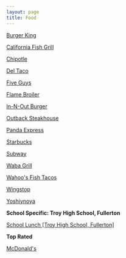 ```yaml
---
layout: page
title: Food
---
```


[Burger King](https://karlcxu.github.io/KarlChoiReviews/1953/01/01/BurgerKing.html)

[California Fish Grill](https://karlcxu.github.io/KarlChoiReviews/1998/01/01/CAFishGrill.html)

[Chipotle](https://karlcxu.github.io/KarlChoiReviews/1993/07/13/Chipotle.html)

[Del Taco](https://karlcxu.github.io/KarlChoiReviews/1964/09/16/DelTaco.html)

[Five Guys](https://karlcxu.github.io/KarlChoiReviews/1986/01/01/FiveGuys.html)

[Flame Broiler](https://karlcxu.github.io/KarlChoiReviews/1995/01/01/Flame-Broiler.html)

[In-N-Out Burger](https://karlcxu.github.io/KarlChoiReviews/1948/10/22/InNOut.html)

[Outback Steakhouse](https://karlcxu.github.io/KarlChoiReviews/1988/01/03/Outback-Steakhouse.html)

[Panda Express](https://karlcxu.github.io/KarlChoiReviews/1983/10/01/PandaExpress.html)

[Starbucks](https://karlcxu.github.io/KarlChoiReviews/1971/03/31/Starbucks.html)

[Subway](https://karlcxu.github.io/KarlChoiReviews/1965/08/28/Subway.html)

[Waba Grill](https://karlcxu.github.io/KarlChoiReviews/2006/01/01/WabaGrill.html)

[Wahoo's Fish Tacos](https://karlcxu.github.io/KarlChoiReviews/1988/01/01/Wahoo.html)

[Wingstop](https://karlcxu.github.io/KarlChoiReviews/1994/01/01/Wingstop.html)

[Yoshiynoya](https://karlcxu.github.io/KarlChoiReviews/1958/12/27/Yoshinoya.html)

**School Specific: Troy High School, Fullerton**

[School Lunch [Troy High School, Fullerton]](https://karlcxu.github.io/KarlChoiReviews/2019/01/29/School-Lunch-FJHUSD.html)

**Top Rated**

[McDonald's](https://karlcxu.github.io/KarlChoiReviews/1955/04/15/McDonald's.html)
